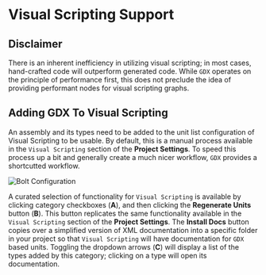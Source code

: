# Visual Scripting Support

## Disclaimer
There is an inherent inefficiency in utilizing visual scripting; in most cases, hand-crafted code will outperform generated code. While `GDX` operates on the principle of performance first, this does not preclude the idea of providing performant nodes for visual scripting graphs.

## Adding GDX To Visual Scripting
An assembly and its types need to be added to the unit list configuration of Visual Scripting to be usable. By default, this is a manual process available in the `Visual Scripting` section of the **Project Settings**. To speed this process up a bit and generally create a much nicer workflow, `GDX` provides a shortcutted workflow.

![Bolt Configuration](/images/manual/features/visual-scripting/bolt-setup.png)

A curated selection of functionality for `Visual Scripting` is available by clicking category checkboxes  (**A**), and then clicking the **Regenerate Units** button (**B**). This button replicates the same functionality available in the `Visual Scripting` section of the **Project Settings**.  The **Install Docs** button copies over a simplified version of XML documentation into a specific folder in your project so that `Visual Scripting` will have documentation for `GDX` based units.  Toggling the dropdown arrows (**C**) will display a list of the types added by this category; clicking on a type will open its documentation.